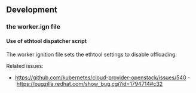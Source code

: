 ## Development


### the worker.ign file

#### Use of ethtool dispatcher script

The worker ignition file sets the ethtool settings to disable offloading.

Related issues:
- https://github.com/kubernetes/cloud-provider-openstack/issues/540
- https://bugzilla.redhat.com/show_bug.cgi?id=1794714#c32


